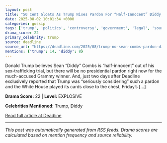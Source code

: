 ```yaml
---
layout: post
title: "50 Cent Gloats As Trump Nixes Pardon For “Half-Innocent” Diddy, For Now"
date: 2025-08-02 10:01:34 +0000
categories: gossip
tags: ['trump', 'politics', 'controversy', 'government', 'legal', 'source-deadline', 'drama-explosive']
drama_score: 22
primary_celebrity: trump
source: deadline
source_url: "https://deadline.com/2025/08/trump-no-sean-combs-pardon-diddy-50-cent-1236477155/"
mentions: {'trump': 14, 'diddy': 8}
---
```


Donald Trump believes Sean &#8220;Diddy&#8221; Combs is &#8220;half-innocent&#8221; out of his sex-trafficking trial, but there will be no presidential pardon right now for the much-accused Grammy winner. And, just two days after Deadline exclusively reported that Trump was &#8220;seriously considering&#8221; such a pardon and the White House played its cards close to the chest, Friday&#8217;s [&#8230;]

**Drama Score:** 22 | **Level:** EXPLOSIVE

**Celebrities Mentioned:** Trump, Diddy

[Read full article at Deadline](https://deadline.com/2025/08/trump-no-sean-combs-pardon-diddy-50-cent-1236477155/)

---
*This post was automatically generated from RSS feeds. Drama scores are calculated based on mention frequency and source reliability.*
